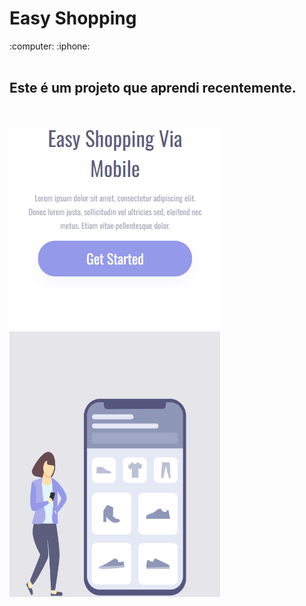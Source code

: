 <h1>Easy Shopping</h1> :computer: :iphone:
<br>
<br>
<h2>Este é um projeto que aprendi recentemente.</h2>

<br>
<br>

<img src= "https://github.com/JamileMacedo/Mobile/blob/master/img/captura-correta.png?raw=true" />
